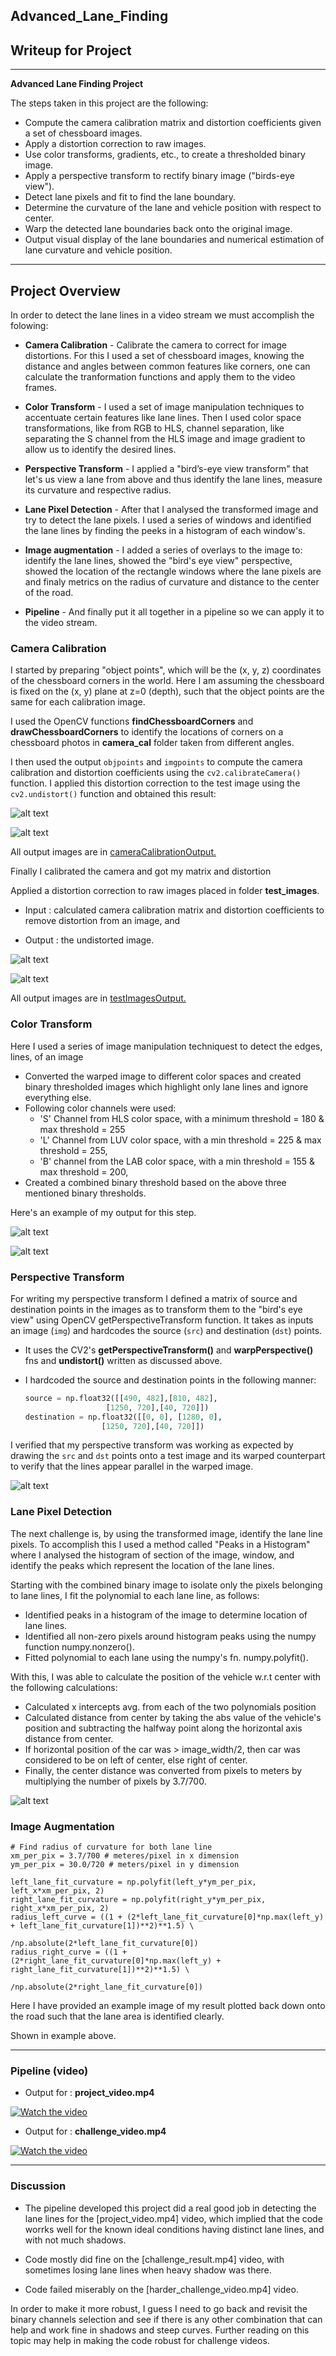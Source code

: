 ## Advanced_Lane_Finding

## Writeup for Project


---

**Advanced Lane Finding Project**

The steps taken in this project are the following:

* Compute the camera calibration matrix and distortion coefficients given a set of chessboard images.
* Apply a distortion correction to raw images.
* Use color transforms, gradients, etc., to create a thresholded binary image.
* Apply a perspective transform to rectify binary image ("birds-eye view").
* Detect lane pixels and fit to find the lane boundary.
* Determine the curvature of the lane and vehicle position with respect to center.
* Warp the detected lane boundaries back onto the original image.
* Output visual display of the lane boundaries and numerical estimation of lane curvature and vehicle position.

[//]: # (Image References)

[image1]: output_images/1.camera_cal_Output/calibration17_out.jpg "Undistorted"
[image2]: output_images/1.camera_cal_Output/calibration11_out.jpg "Undistorted"
[image3]: output_images/2.test_images_Output/straight_lines1_out.jpg	"straight_lines1_out"
[image4]: output_images/2.test_images_Output/test1_out.jpg	"test3_out"
[image5]: output_images/4.binary_thresholds_Output/test3_out.jpg	"BinaryThresholded"
[image6]: output_images/4.binary_thresholds_Output/test5_out.jpg	"BinaryThresholded1"
[image7]: output_images/3.birds_eye_view_Output/test5_out.jpg	"Bird's eye view"
[image8]: output_images/5.color_lanes_Output/test5_out.jpg	"colour view"

---

## Project Overview

In order to detect the lane lines in a video stream we must accomplish the folowing:

- **Camera Calibration** - Calibrate the camera to correct for image distortions. For this I used a set of chessboard images, knowing the distance and angles between common features like corners, one can calculate the tranformation functions and apply them to the video frames.

- **Color Transform** - I used a set of image manipulation techniques to accentuate certain features like lane lines. Then I used color space transformations, like from RGB to HLS, channel separation, like separating the S channel from the HLS image and image gradient to allow us to identify the desired lines.

- **Perspective Transform** - I applied a "bird’s-eye view transform" that let's us view a lane from above and thus identify the lane lines, measure its curvature and respective radius.

- **Lane Pixel Detection** - After that I analysed the transformed image and try to detect the lane pixels. I used a series of windows and identified the lane lines by finding the peeks in a histogram of each window's.

- **Image augmentation** - I added a series of overlays to the image to: identify the lane lines, showed the "bird's eye view" perspective, showed the location of the rectangle windows where the lane pixels are and finaly metrics on the radius of curvature and distance to the center of the road.

- **Pipeline** - And finally put it all together in a pipeline so we can apply it to the video stream.

### Camera Calibration

I started by preparing "object points", which will be the (x, y, z) coordinates of the chessboard corners in the world. Here I am assuming the chessboard is fixed on the (x, y) plane at z=0 (depth), such that the object points are the same for each calibration image.  

I used the OpenCV functions **findChessboardCorners** and **drawChessboardCorners** to identify the locations of corners on a chessboard photos in **camera_cal** folder taken from different angles.

I then used the output `objpoints` and `imgpoints` to compute the camera calibration and distortion coefficients using the `cv2.calibrateCamera()` function.  I applied this distortion correction to the test image using the `cv2.undistort()` function and obtained this result:

![alt text][image1]

![alt text][image2]

All output images are in [cameraCalibrationOutput.](output_images/1.camera_cal_Output)

Finally I calibrated the camera and got my matrix and distortion

Applied a distortion correction to raw images placed in folder **test_images**.

- Input : calculated camera calibration matrix and distortion coefficients to remove distortion from an image, and

- Output : the undistorted image.

![alt text][image3]

![alt text][image4]

All output images are in [testImagesOutput.](output_images/2.test_images_Output)


### Color Transform
Here I used a series of image manipulation techniquest to detect the edges, lines, of an image
  - Converted the warped image to different color spaces and created binary thresholded images which highlight only lane lines and ignore everything else.
  - Following color channels were used:
    - 'S' Channel from HLS color space, with a minimum threshold = 180 & max threshold = 255
    - 'L' Channel from LUV color space, with a min threshold = 225 & max threshold = 255,
    - 'B' channel from the LAB color space, with a min threshold = 155 & max threshold = 200,
   - Created a combined binary threshold based on the above three mentioned binary thresholds.

Here's an example of my output for this step.

![alt text][image5]

![alt text][image6]


### Perspective Transform
For writing my perspective transform I defined a matrix of source and destination points in the images as to transform them to the "bird's eye view" using OpenCV getPerspectiveTransform function. It takes as inputs an image (`img`) and hardcodes the source (`src`) and destination (`dst`) points.  
- It uses the CV2's **getPerspectiveTransform()** and **warpPerspective()** fns and **undistort()** written as discussed above.
- I hardcoded the source and destination points in the following manner:

    ```python
    source = np.float32([[490, 482],[810, 482],
                      [1250, 720],[40, 720]])
    destination = np.float32([[0, 0], [1280, 0],
                     [1250, 720],[40, 720]])
    ```

I verified that my perspective transform was working as expected by drawing the `src` and `dst` points onto a test image and its warped counterpart to verify that the lines appear parallel in the warped image.

![alt text][image7]


### Lane Pixel Detection

The next challenge is, by using the transformed image, identify the lane line pixels. To accomplish this I used a method called "Peaks in a Histogram" where I analysed the histogram of section of the image, window, and identify the peaks which represent the location of the lane lines.

Starting with the combined binary image to isolate only the pixels belonging to lane lines, I fit the polynomial to each lane line, as follows:

- Identified peaks in a histogram of the image to determine location of lane lines.
- Identified all non-zero pixels around histogram peaks using the numpy function numpy.nonzero().
- Fitted polynomial to each lane using the numpy's fn. numpy.polyfit().

With this, I was able to calculate the position of the vehicle w.r.t center with the following calculations:

- Calculated x intercepts avg. from each of the two polynomials position
- Calculated distance from center by taking the abs value of the vehicle's position and subtracting the halfway point along the horizontal axis distance from center.
- If horizontal position of the car was > image_width/2, then car was considered to be on left of center, else right of center.
- Finally, the center distance was converted from pixels to meters by multiplying the number of pixels by 3.7/700.

![alt text][image8]


### Image  Augmentation

```
# Find radius of curvature for both lane line
xm_per_pix = 3.7/700 # meteres/pixel in x dimension
ym_per_pix = 30.0/720 # meters/pixel in y dimension

left_lane_fit_curvature = np.polyfit(left_y*ym_per_pix, left_x*xm_per_pix, 2)
right_lane_fit_curvature = np.polyfit(right_y*ym_per_pix, right_x*xm_per_pix, 2)
radius_left_curve = ((1 + (2*left_lane_fit_curvature[0]*np.max(left_y) + left_lane_fit_curvature[1])**2)**1.5) \
                             /np.absolute(2*left_lane_fit_curvature[0])
radius_right_curve = ((1 + (2*right_lane_fit_curvature[0]*np.max(left_y) + right_lane_fit_curvature[1])**2)**1.5) \
                                /np.absolute(2*right_lane_fit_curvature[0])
```

Here I have provided an example image of my result plotted back down onto the road such that the lane area is identified clearly.

Shown in example above.

---

### Pipeline (video)

- Output for : **project_video.mp4**


[![Watch the video](output_images/project_video_output_sample_img.png )](https://youtu.be/IXanFQSjAGU)

- Output for : **challenge_video.mp4**

[![Watch the video](output_images/challenge_video_ouput_sample_img.png )](https://youtu.be/Axt0_GvmV7g)

---

### Discussion

- The pipeline developed this project did a real good job in detecting the lane lines for the  [project_video.mp4] video, which implied that the code worrks well for the known ideal conditions having distinct lane lines, and with not much shadows.

- Code mostly did fine on the [challenge_result.mp4] video, with sometimes losing lane lines when heavy shadow was there.

- Code failed miserably on the [harder_challenge_video.mp4] video.

In order to make it more robust, I guess I need to go back and revisit the binary channels selection and see if there is any other combination that can help and work fine in shadows and steep curves. Further reading on this topic may help in making the code robust for challenge videos.

